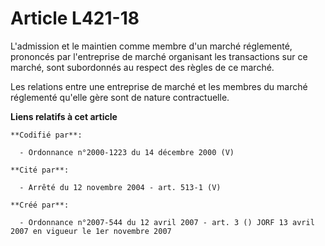 # Article L421-18

L'admission et le maintien comme membre d'un marché réglementé, prononcés par l'entreprise de marché organisant les
transactions sur ce marché, sont subordonnés au respect des règles de ce marché.

Les relations entre une entreprise de marché et les membres du marché réglementé qu'elle gère sont de nature contractuelle.

**Liens relatifs à cet article**

	**Codifié par**:

	  - Ordonnance n°2000-1223 du 14 décembre 2000 (V)

	**Cité par**:

	  - Arrêté du 12 novembre 2004 - art. 513-1 (V)

	**Créé par**:

	  - Ordonnance n°2007-544 du 12 avril 2007 - art. 3 () JORF 13 avril 2007 en vigueur le 1er novembre 2007
